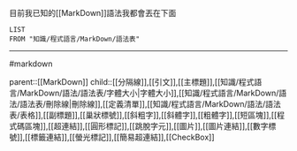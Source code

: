 目前我已知的[[MarkDown]]語法我都會丟在下面

```dataview
LIST
FROM "知識/程式語言/MarkDown/語法表"
```
- - -
#markdown  

parent::[[MarkDown]]
child::[[分隔線]],[[引文]],[[主標題]],[[知識/程式語言/MarkDown/語法/語法表/字體大小|字體大小]],[[知識/程式語言/MarkDown/語法/語法表/刪除線|刪除線]],[[定義清單]],[[知識/程式語言/MarkDown/語法/語法表/表格]],[[副標題]],[[巢狀標號]],[[斜粗字]],[[斜體字]],[[粗體字]],[[短區塊]],[[程式碼區塊]],[[超連結]],[[圓形標記]],[[跳脫字元]],[[圖片]],[[圖片連結]],[[數字標號]],[[標籤連結]],[[螢光標記]],[[簡易超連結]],[[CheckBox]]